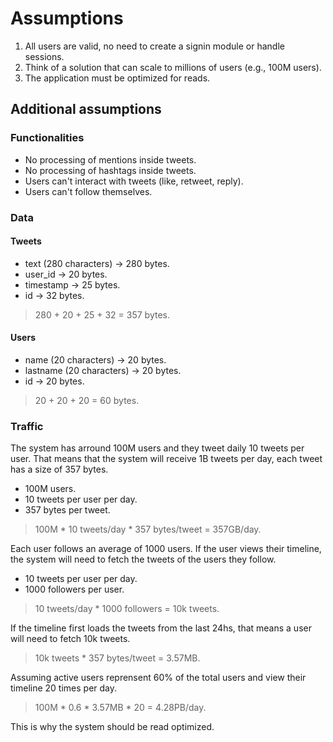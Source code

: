 # Assumptions

1. All users are valid, no need to create a signin module or handle sessions.
2. Think of a solution that can scale to millions of users (e.g., 100M users).
3. The application must be optimized for reads.

## Additional assumptions

### Functionalities

- No processing of mentions inside tweets.
- No processing of hashtags inside tweets.
- Users can't interact with tweets (like, retweet, reply).
- Users can't follow themselves.

### Data

#### Tweets

- text (280 characters) -> 280 bytes.
- user_id -> 20 bytes.
- timestamp -> 25 bytes.
- id -> 32 bytes.

> 280 + 20 + 25 + 32 = 357 bytes.

#### Users

- name (20 characters) -> 20 bytes.
- lastname (20 characters) -> 20 bytes.
- id -> 20 bytes.

> 20 + 20 + 20 = 60 bytes.

### Traffic

The system has arround 100M users and they tweet daily 10 tweets per user. That means that the system will receive 1B tweets per day, each tweet has a size of 357 bytes. 

- 100M users.
- 10 tweets per user per day.
- 357 bytes per tweet.

> 100M * 10 tweets/day * 357 bytes/tweet = 357GB/day.

Each user follows an average of 1000 users. If the user views their timeline, the system will need to fetch the tweets of the users they follow.

- 10 tweets per user per day.
- 1000 followers per user.

> 10 tweets/day * 1000 followers = 10k tweets.

If the timeline first loads the tweets from the last 24hs, that means a user will need to fetch 10k tweets.

> 10k tweets * 357 bytes/tweet = 3.57MB.

Assuming active users reprensent 60% of the total users and view their timeline 20 times per day.

> 100M * 0.6 * 3.57MB * 20 = 4.28PB/day.

This is why the system should be read optimized.
